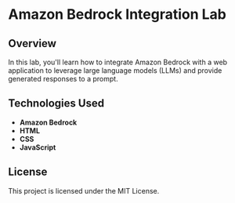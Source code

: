 # Amazon Bedrock Integration Lab

## Overview

In this lab, you'll learn how to integrate Amazon Bedrock with a web application to leverage large language models (LLMs) and provide generated responses to a prompt.

## Technologies Used

- **Amazon Bedrock**
- **HTML**
- **CSS**
- **JavaScript**

## License

This project is licensed under the MIT License.
